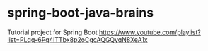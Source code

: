 # spring-boot-java-brains
Tutorial project for Spring Boot
https://www.youtube.com/playlist?list=PLqq-6Pq4lTTbx8p2oCgcAQGQyqN8XeA1x
